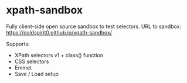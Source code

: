 # xpath-sandbox

Fully client-side open source sandbox to test selectors.
URL to sandbox: https://coldspirit0.github.io/xpath-sandbox/

Supports:
- XPath selectors v1 + class() function
- CSS selectors
- Emmet
- Save / Load setup